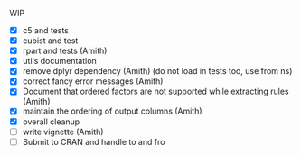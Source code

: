 WIP

- [x] c5 and tests
- [x] cubist and test
- [x] rpart and tests (Amith)
- [x] utils documentation
- [x] remove dplyr dependency (Amith) (do not load in tests too, use from ns)
- [x] correct fancy error messages (Amith)
- [x] Document that ordered factors are not supported while extracting rules (Amith)
- [x] maintain the ordering of output columns (Amith)
- [x] overall cleanup
- [ ] write vignette (Amith)
- [ ] Submit to CRAN and handle to and fro
